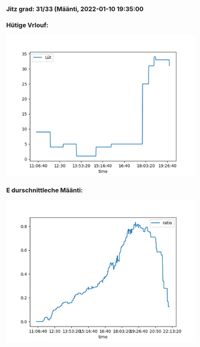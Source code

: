 ### Jitz grad: 31/33 (Määnti, 2022-01-10 19:35:00

### Hütige Vrlouf:
![Graph](Today.png)

### E durschnittleche Määnti:
![Graph](Määnti.png)